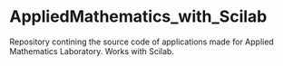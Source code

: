# AppliedMathematics_with_Scilab
Repository contining the source code of applications made for Applied Mathematics Laboratory. Works with Scilab.
